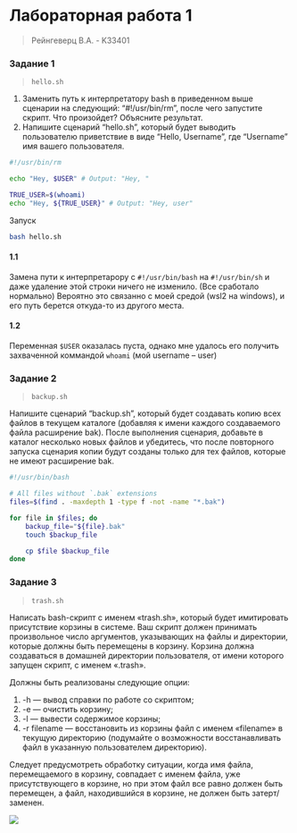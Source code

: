 # Лабораторная работа 1
> Рейнгеверц В.А. - K33401
>


### Задание 1
> `hello.sh`

1. Заменить путь к интерпретатору bash в приведенном выше
сценарии на следующий: “#!/usr/bin/rm”, после чего запустите скрипт. Что
произойдет? Объясните результат.
2. Напишите сценарий “hello.sh”, который будет выводить пользователю
приветствие в виде “Hello, Username”, где “Username” имя вашего пользователя. 
```sh
#!/usr/bin/rm

echo "Hey, $USER" # Output: "Hey, "

TRUE_USER=$(whoami)
echo "Hey, ${TRUE_USER}" # Output: "Hey, user"
```

Запуск
```sh
bash hello.sh
```


#### 1.1
Замена пути к интерпретарору с `#!/usr/bin/bash` на `#!/usr/bin/sh` и даже удаление этой строки ничего не изменило. (Все сработало нормально)
Вероятно это связанно с моей средой (wsl2 на windows), и его путь берется откуда-то из другого места.

#### 1.2
Переменная `$USER` оказалась пуста, однако мне удалось его получить захваченной коммандой `whoami` (мой username – user)

### Задание 2
> `backup.sh`

Напишите сценарий “backup.sh”, который будет создавать копию
всех файлов в текущем каталоге (добавляя к имени каждого создаваемого файла
расширение bak). После выполнения сценария, добавьте в каталог несколько
новых файлов и убедитесь, что после повторного запуска сценария копии будут
созданы только для тех файлов, которые не имеют расширение bak.


```sh
#!/usr/bin/bash

# All files without `.bak` extensions
files=$(find . -maxdepth 1 -type f -not -name "*.bak")

for file in $files; do
    backup_file="${file}.bak"
    touch $backup_file

    cp $file $backup_file
done
```

### Задание 3
> `trash.sh`

Написать bash-скрипт с именем «trash.sh», который будет
имитировать присутствие корзины в системе. Ваш скрипт должен принимать
произвольное число аргументов, указывающих на файлы и директории, которые
должны быть перемещены в корзину. Корзина должна создаваться в домашней
директории пользователя, от имени которого запущен скрипт, с именем «.trash».

Должны быть реализованы следующие опции:
1. -h — вывод справки по работе со скриптом;
2. -e — очистить корзину;
3. -l — вывести содержимое корзины;
4. -r filename — восстановить из корзины файл с именем «filename» в
текущую директорию (подумайте о возможности восстанавливать файл в
указанную пользователем директорию).

Следует предусмотреть обработку ситуации, когда имя файла,
перемещаемого в корзину, совпадает с именем файла, уже присутствующего в
корзине, но при этом файл все равно должен быть перемещен, а файл,
находившийся в корзине, не должен быть затерт/заменен.

![](https://i.imgur.com/JzejpPI.gif)